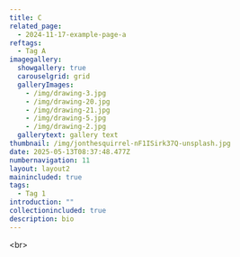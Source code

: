 ```yaml
---
title: C
related_page:
  - 2024-11-17-example-page-a
reftags:
  - Tag A
imagegallery:
  showgallery: true
  carouselgrid: grid
  galleryImages:
    - /img/drawing-3.jpg
    - /img/drawing-20.jpg
    - /img/drawing-21.jpg
    - /img/drawing-5.jpg
    - /img/drawing-2.jpg
  gallerytext: gallery text
thumbnail: /img/jonthesquirrel-nF1ISirk37Q-unsplash.jpg
date: 2025-05-13T08:37:48.477Z
numbernavigation: 11
layout: layout2
mainincluded: true
tags:
  - Tag 1
introduction: ""
collectionincluded: true
description: bio
---
```

<﻿br>